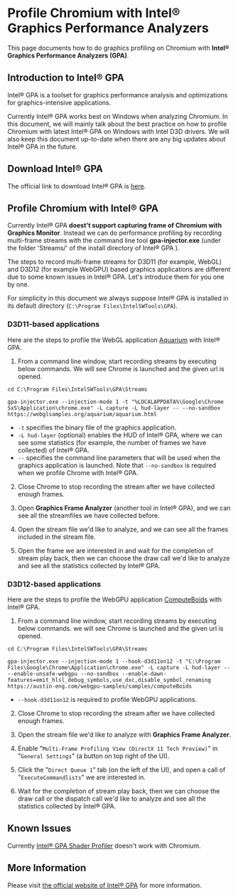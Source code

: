 # Profile Chromium with Intel&reg; Graphics Performance Analyzers

This page documents how to do graphics profiling on Chromium with **Intel&reg; Graphics Performance Analyzers (GPA)**.

## Introduction to Intel&reg; GPA

Intel&reg; GPA is a toolset for graphics performance analysis and optimizations for graphics-intensive applications.

Currently Intel&reg; GPA works best on Windows when analyzing Chromium. In this document, we will mainly talk about the best practice on how to profile Chromium with latest Intel&reg; GPA on Windows with Intel D3D drivers. We will also keep this document up-to-date when there are any big updates about Intel&reg; GPA in the future.

## Download Intel&reg; GPA

The official link to download Intel&reg; GPA is [here](https://www.intel.com/content/www/us/en/developer/tools/graphics-performance-analyzers/download.html).

## Profile Chromium with Intel&reg; GPA

Currently Intel&reg; GPA **doest't support capturing frame of Chromium with Graphics Monitor**. Instead we can do performance profiling by recording multi-frame streams with the command line tool **gpa-injector.exe** (under the folder 'Streams/' of the install directory of Intel&reg; GPA ).

The steps to record multi-frame streams for D3D11 (for example, WebGL) and D3D12 (for example WebGPU) based graphics applications are different due to some known issues in Intel&reg; GPA. Let's introduce them for you one by one.

For simplicity in this document we always suppose Intel&reg; GPA is installed in its default directory (`C:\Program Files\IntelSWTools\GPA`).

### D3D11-based applications

Here are the steps to profile the WebGL application [Aquarium](https://webglsamples.org/aquarium/aquarium.html) with Intel&reg; GPA.

1. From a command line window, start recording streams by executing below commands. We will see Chrome is launched and the given url is opened.
```
cd C:\Program Files\IntelSWTools\GPA\Streams

gpa-injector.exe --injection-mode 1 -t "%LOCALAPPDATA%\Google\Chrome SxS\Application\chrome.exe" -L capture -L hud-layer -- --no-sandbox https://webglsamples.org/aquarium/aquarium.html
```

- `-t` specifies the binary file of the graphics application.
- `-L hud-layer` (optional) enables the HUD of Intel&reg; GPA, where we can see some statistics (for example, the number of frames we have collected) of Intel&reg; GPA.
- `--` specifies the command line parameters that will be used when the graphics application is launched. Note that `--no-sandbox` is required when we profile Chrome with Intel&reg; GPA.

2. Close Chrome to stop recording the stream after we have collected enough frames.

3. Open **Graphics Frame Analyzer** (another tool in Intel&reg; GPA), and we can see all the streamfiles we have collected before.

4. Open the stream file we'd like to analyze, and we can see all the frames included in the stream file.

5. Open the frame we are interested in and wait for the completion of stream play back, then we can choose the draw call we'd like to analyze and see all the statistics collected by Intel&reg; GPA.


### D3D12-based applications

Here are the steps to profile the WebGPU application [ComputeBoids](https://austin-eng.com/webgpu-samples/samples/computeBoids) with Intel&reg; GPA.

1. From a command line window, start recording streams by executing below commands. we will see Chrome is launched and the given url is opened.
```
cd C:\Program Files\IntelSWTools\GPA\Streams

gpa-injector.exe --injection-mode 1 --hook-d3d11on12 -t "C:\Program Files\Google\Chrome\Application\chrome.exe" -L capture -L hud-layer -- --enable-unsafe-webgpu --no-sandbox --enable-dawn-features=emit_hlsl_debug_symbols,use_dxc,disable_symbol_renaming https://austin-eng.com/webgpu-samples/samples/computeBoids
```

- `--hook-d3d11on12` is required to profile WebGPU applications.

2. Close Chrome to stop recording the stream after we have collected enough frames.

3. Open the stream file we'd like to analyze with **Graphics Frame Analyzer**.

4. Enable "`Multi-Frame Profiling View (DirectX 11 Tech Preview)`" in "`General Settings`" (a button on top right of the UI).

5. Click the "`Direct Queue 1`" tab (on the left of the UI), and open a call of "`ExecuteCommandlists`" we are interested in.

6. Wait for the completion of stream play back, then we can choose the draw call or the dispatch call we'd like to analyze and see all the statistics collected by Intel&reg; GPA.

## Known Issues

Currently [Intel&reg; GPA Shader Profiler](https://www.intel.com/content/www/us/en/develop/documentation/gpa-user-guide/top/analyze-desktop-apps/optimize-specific-domains/optimize-shaders.html) doesn't work with Chromium.

## More Information

Please visit [the official website of Intel&reg; GPA](https://www.intel.com/content/www/us/en/developer/tools/graphics-performance-analyzers/overview.html) for more information.
